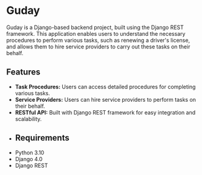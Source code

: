 # Guday 
Guday is a Django-based backend project, built using the Django REST framework. This application enables users to understand the necessary procedures to perform various tasks, such as renewing a driver's license, and allows them to hire service providers to carry out these tasks on their behalf.
## Features 
- **Task Procedures:** Users can access detailed procedures for completing various tasks.
- **Service Providers:** Users can hire service providers to perform tasks on their behalf.
- **RESTful API:** Built with Django REST framework for easy integration and scalability.
- ## Requirements
- Python 3.10
- Django 4.0
- Django REST
